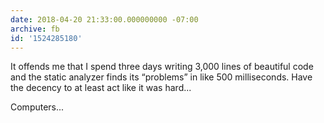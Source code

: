 ```yaml
---
date: 2018-04-20 21:33:00.000000000 -07:00
archive: fb
id: '1524285180'
---
```


It offends me that I spend three days writing 3,000 lines of beautiful code and the static analyzer finds its “problems” in like 500 milliseconds. Have the decency to at least act like it was hard...

Computers...
